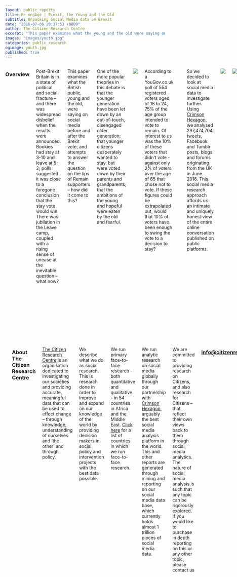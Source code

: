 ```yaml
---
layout: public_reports
title: Re-engAge | Brexit, the Young and the Old
subtitle: Unpacking Social Media data on Brexit 
date: "2016-07-06 20:37:53 +0800"
author: The Citizen Research Centre
excerpt: "This paper examines what the young and the old were saying on social media before and after the Brexit vote, and attempts to answer the question on the lips of Remain supporters – how did it come to this?"
images: "images/youth.jpg"
categories: public_research
ogimage: youth.jpg
published: true
---
```

<div class="row">
    <div class='medium-2 large-2 columns'>
        <div class='spacing'></div>
    </div>
<div class='medium-8 large-8 columns'>
<h3>Overview</h3>
<p>Post-Brexit Britain is in a state of political and social fracture – and there was widespread disbelief when the results were announced. Bookies had stay at 3-10 and leave at 5-2; polls suggested it was close to a foregone conclusion that the stay vote would win. There was jubilation in the Leave camp, coupled with a rising sense of unease at the inevitable question – what now?</p><p>
This paper examines what the British public, young and the old, were saying on social media before and after the Brexit vote, and attempts to answer the question on the lips of Remain supporters – how did it come to this?</p><p>
One of the more popular theories in this debate is that the younger generation have been let down by an out-of-touch, disengaged older generation; that younger citizens desperately wanted to stay, but were voted down by their parents and grandparents; that the ambitions of the young and hopeful were eaten by the old and fearful.
</p>
<p style="text-align: centBefore the referendum, youth tryinger;" ><img src="{{site.url}}/images/blog-images/old_negative.png" widht="80%"></p>
<p>According to a YouGov.co.uk poll of 554 registered voters aged of 18 to 24, 75% of the age group intended to vote to remain. Of interest to us was the 10% of these voters that didn’t vote - against only 2% of voters over the age of 65 that chose not to vote.  If these figures could be extrapolated out, would that 10% of voters have been enough to swing the vote to a decision to stay?</p>

<table style="margin-left:auto; 
    margin-right:auto;">
     <caption>YouGov.co.uk Brexit Poll</caption>
  <tr>
    <th></th>
    <th>18-24</th>
    <th>25-49</th>
    <th>50-64</th>
    <th>65+</th>
  </tr>
  <tr>
    <td><strong>Sample Size</strong></td>
    <td>554</td>
    <td>2042</td>
    <td>1174</td>
    <td>1002</td>
  </tr>
  <tr>
    <td><strong>Pre Vote Day</strong></td>
    <td></td>
    <td></td>
    <td></td>
    <td></td>
  </tr>
  <tr>
    <td>Remain</td>
    <td bgcolor="#fcbf31">75</td>
    <td>56</td>
    <td>44</td>
    <td>39</td>
  </tr>
  <tr>
    <td>Leave</td>
    <td>25</td>
    <td>44</td>
    <td>56</td>
    <td bgcolor="#fcbf31">61</td>
  </tr>
  <tr>
    <td><strong>After Voting Closed</strong></td>
    <td></td>
    <td></td>
    <td></td>
    <td></td>
  </tr>
  <tr>
    <td>Remain</td>
    <td>66</td>
    <td>52</td>
    <td>42</td>
    <td>38</td>
  </tr>
  <tr>
    <td>Leave</td>
    <td>23</td>
    <td>40</td>
    <td>53</td>
    <td>59</td>
  </tr>
  <tr>
    <td>Did not Vote</td>
    <td bgcolor="#fcbf31">10</td>
    <td>7</td>
    <td>5</td>
    <td>2</td>
  </tr>
</table>
<p>So we decided to look at social media data to investigate further.  Using <a href="http://www.crimsonhexagon.com/" target="_blank">Crimson Hexagon</a>, we analysed 297,474,704 tweets, Facebook and Tumblr posts, blogs and forums originating from the UK in June 2016. This social media research approach affords us an intimate and uniquely honest view of the entire online conversation published on public platforms.</p>
<p style="text-align: center;" ><img src="{{site.url}}/images/blog-images/Caputo-tweet.png"></p>
<p style="text-align: center;" ><img src="{{site.url}}/images/blog-images/shukat-tweet.png"></p>
<h3>The Old vs The Young?</h3>
<p>Much has been made of the youth being angry at ‘old’ people voting against their interest, as tweets such as this show:</p>
<p style="text-align: center;" ><img src="{{site.url}}/images/blog-images/luke-hawlet-tweet.png" width="45%">   <img src="{{site.url}}/images/blog-images/ellie-sadler-tweet.png" width="45%"></p>
<p>And weighing up the decision based on life expectancy:</p>
<p style="text-align: center;" ><img src="{{site.url}}/images/blog-images/tom-holder-tweet.png" width="65%"></p>
<p>Social media analysis shows, though, that the youth were remarkably ambivalent about Brexit before the referendum.</p><p>
From the 297 million posts generated during  June of 2016 in the UK, we identified 7 496 582 that discussed Brexit.  The <a href="http://www.crimsonhexagon.com/" target="_blank">Crimson Hexagon</a> platform then used a complex algorithm to identify the age groups associated with those posts.  The platform was able to identify the age of over 22% of those posts.  This does not look at whether these posts were for or against leaving, but rather looks at the level of engagement of various age groups in the conversation.  This leaves us with 1 707 771 posts to analyse – a very healthy sample of public opinion on Brexit.
</p>
<div id="prevote" style="min-width: 275px; height: 400px; margin: 0 auto"></div>
  <div class='spacing'></div>
<div id="voteday" style="min-width: 275px; height: 400px; margin: 0 auto"></div>
<div class='spacing'></div>
<div id="threedaysafter" style="min-width: 275px; height: 400px; margin: 0 auto"></div>
<div class='spacing'></div>
<div id="lastdaysjune" style="min-width: 275px; height: 400px; margin: 0 auto"></div>
<p>What we see above is a spectacular lack of engagement in the topic from the very people we would expect to be engaged in it – young, social media savvy voters, purportedly with a strong interest in staying in the EU.</p>
<p>Looking at the age band 18-35 collectively – at their height (23-26 June) they contributed only 6.3% of the total conversation on Brexit. And within days of the referendum (27-30 June) this had dropped to a lamentable 3.5% of the conversation.</p><p> 
Between the 1 and the 22nd June, Britain’s youngest eligible voters (18-24 year olds) devoted only 0.27% of their online conversation to Brexit. This figure climbed to an unimposing high of 3.8 % of their total conversation on the weekend after the referendum, and then plummeted to only 0.69% for the remainder of June.</p><p>
By contrast, the 35 plus group devoted 2.61% of their total online conversation to Brexit during the period 1-22 June (9 times as much as the youth), rose to 7.99% on the day of the referendum (twice as much as the youth) and then continued at 9.94% (14 times as much as the youth) for the remainder of June.</p><p>
Citizens under the legal voting age were considerably more engaged than those aged 18-24 and 25-35, but far less engaged than those aged over 35.
</p>
<h3>The Implications</h3>
<p>So what are we to read of this – are the youth so disinterested in politics that they chose to stay away from the Brexit vote?  Did they think it was a foregone conclusion? Almost certainly, if the youth had voted in greater numbers the UK would be staying in the EU.</p><p>
How do we bring young people back into the voting booths?  How did the youth - who have always been at the forefront of political and social change - become so politically passive?  This is not just an issue in the UK, but around the world - and requires urgent attention from policy makers, political figures and leaders in all democracies.</p><p>
Politics shapes our lives, whether we like it or not, and until the generation that has the most to lose becomes more engaged in the topics of debate – from climate change to EU membership – politics will continue to be an establishment process manipulated by entrenched interests. 
</p>
</div>
<div class='medium-2 large-2 columns'>
    <div class='spacing'></div>
    </div>
</div>
<div class="row">
<div class='medium-2 large-2 columns'>
        <div class='spacing'></div>
    </div>
<div class='medium-8 large-8 columns'>
<div class='spacing'></div>
<h3>About The Citizen Research Centre</h3>
<p><a href="{{site.url}}" target="_blank">The Citizen Research Centre</a> is an organisation dedicated to investigating our societies and providing accurate, meaningful data that can be used to effect change – through knowledge, understanding of ourselves and ‘the other’ and through policy.</p><p>
We describe what we do as social research. This is research done in order to improve and expand on our knowledge of the world by providing decision makers in social policy and intervention projects with the best data possible.</p><p>
We run primary face-to-face research - both quantitative and qualitative - in 54 countries in Africa and the Middle East. <a href="where-we-work.html" target="_blank">Click here</a> for a list of countries in which we run face-to-face research.</p><p>
We run analytic research on social media globally through our partnership with <a href="http://www.crimsonhexagon.com/" target="_blank">Crimson Hexagon</a>, arguably the best social media analysis platform in the world. This and other reports are generated through mining and reporting on our social media data base, which currently holds almost 1 trillion pieces of social media data.</p><p>
We are committed to providing research on Citizens, and also research for Citizens – that reflect their own views back to them through social media analytics.
The nature of social media analysis is such that any topic can be rigorously explored.  If you would like to purchase in depth reporting on this or any other topic, please contact us</p>  <h3 style="text-align: center;"><a href="mailto:info@citizenresearchcentre.org">info@citizenresearchcentre.org</a></h3>
</div>
<div class='medium-2 large-2 columns'>
    <div class='spacing'></div>
    </div>
</div>




<script>
  $(function () {

    $(document).ready(function () {

        // Build the chart
        $('#prevote').highcharts({
            chart: {
                plotBackgroundColor: null,
                plotBorderWidth: null,
                plotShadow: false,
                type: 'pie'
            },
            title: {
                text: 'June 1- June 22nd (the days before the referendum) '
            },
            tooltip: {
                pointFormat: '{series.name}: <b>{point.percentage:.1f}%</b>'
            },
            plotOptions: {
                pie: {
                    allowPointSelect: true,
                    cursor: 'pointer',
                    size: '80%',
                    dataLabels: {
                        enabled: true
                    },
                    showInLegend: false
                }
            },
            series: [{
                name: '% of Brexit Conversation',
                colorByPoint: true,
                data: [{
                    name: 'Under 18 (51 365 posts)',
                    color: '#26B8EB',
                    y: 6.5
                }, {
                    name: '18-24 (8 407 posts)',
                    color: '#333333',
                    y: 1.2
                }, {
                    name: '25-34 (12 404 posts)',
                    color: '#868686',
                    y: 1.8
                }, {
                    name: '35 + (605 724 posts)',
                    color: '#F9A61C',
                    y: 89.4,
                    sliced: true,
                    selected: true
                }]
            }]
        });
    });
});
  </script>

  <script>
  $(function () {

    $(document).ready(function () {

        // Build the chart
        $('#voteday').highcharts({
            chart: {
                plotBackgroundColor: null,
                plotBorderWidth: null,
                plotShadow: false,
                type: 'pie'
            },
            title: {
                text: 'The day of the referendum'
            },
            tooltip: {
                pointFormat: '{series.name}: <b>{point.percentage:.1f}%</b>'
            },
            plotOptions: {
                pie: {
                    allowPointSelect: true,
                    cursor: 'pointer',
                     size: '80%',
                    dataLabels: {
                        enabled: true
                    },
                    showInLegend: false
                }
            },
            series: [{
                name: '% of Brexit Conversation',
                colorByPoint: true,
                data: [{
                    name: 'Under 18 (20 180 posts)',
                    color: '#26B8EB',
                    y: 14.9
                }, {
                    name: '18-24 (4 397 posts)',
                    color: '#333333',
                    y: 3.2
                }, {
                    name: '25-34 (4036 posts)',
                    color: '#868686',
                    y: 3
                }, {
                    name: '35 + (107 166  posts)',
                    color: '#F9A61C',
                    y: 78.9,
                    sliced: true,
                    selected: true
                }]
            }]
        });
    });
});
  </script>

<script>
  $(function () {

    $(document).ready(function () {

        // Build the chart
        $('#threedaysafter').highcharts({
            chart: {
                plotBackgroundColor: null,
                plotBorderWidth: null,
                plotShadow: false,
                type: 'pie'
            },
            title: {
                text: 'Three days after the referendum (24-26 June)'
            },
            tooltip: {
                pointFormat: '{series.name}: <b>{point.percentage:.1f}%</b>'
            },
            plotOptions: {
                pie: {
                    allowPointSelect: true,
                    cursor: 'pointer',
                     size: '80%',
                    dataLabels: {
                        enabled: true
                    },
                    showInLegend: false
                }
            },
            series: [{
                name: '% of Brexit Conversation',
                colorByPoint: true,
                data: [{
                    name: 'Under 18 (86 551 posts)',
                    color: '#26B8EB',
                    y: 14.5
                }, {
                    name: '18-24 (20 014 posts)',
                    color: '#333333',
                    y: 3.4
                }, {
                    name: '25-34 (17 781 posts)',
                    color: '#868686',
                    y: 3
                }, {
                    name: '35 + (471 369   posts)',
                    color: '#F9A61C',
                    y: 79.1,
                    sliced: true,
                    selected: true
                }]
            }]
        });
    });
});
  </script>
   
<script>
  $(function () {

    $(document).ready(function () {

        // Build the chart
        $('#lastdaysjune').highcharts({
            chart: {
                plotBackgroundColor: null,
                plotBorderWidth: null,
                plotShadow: false,
                type: 'pie'
            },
            title: {
                text: 'The last three days of June'
            },
            tooltip: {
                pointFormat: '{series.name}: <b>{point.percentage:.1f}%</b>'
            },
            plotOptions: {
                pie: {
                    allowPointSelect: true,
                    cursor: 'pointer',
                    size: '80%',
                    dataLabels: {
                        enabled: true
                    },
                    showInLegend: false
                }
            },
            series: [{
                name: '% of Brexit Conversation',
                colorByPoint: true,
                data: [{
                    name: 'Under 18 (18 565 posts)',
                    color: '#26B8EB',
                    y: 6.2
                }, {
                    name: '18-24 (3772 posts)',
                    color: '#333333',
                    y: 1.3
                }, {
                    name: '25-34 (6705 posts)',
                    color: '#868686',
                    y: 2.2
                }, {
                    name: '35 + (269 335  posts)',
                    color: '#F9A61C',
                    y: 90.3,
                    sliced: true,
                    selected: true
                }]
            }]
        });
    });
});
  </script>
